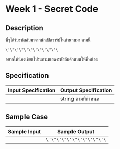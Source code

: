 # Week 1 - Secret Code
## Description
พี่ๆได้รับรหัสลับมาจากนักเปิดวาร์ปในตำนานมา ตามนี้
```
\'\"\'\"\'\"\'\"\'\"\'\
```
อยากให้น้องเขียนโปรแกรมแสดงรหัสลับด้านบนให้พี่หน่อย

## Specification
| Input Specification | Output Specification |
| - | - |
|| string ตามที่กำหนด |

## Sample Case
| Sample Input | Sample Output |
| - | - |
|  | ```\'\"\'\"\'\"\'\"\'\"\'\``` |